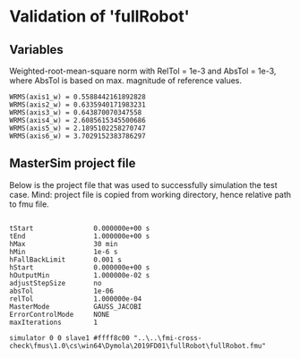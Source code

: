 # Validation of 'fullRobot'

## Variables
Weighted-root-mean-square norm with RelTol = 1e-3 and AbsTol = 1e-3, where
AbsTol is based on max. magnitude of reference values.

```
WRMS(axis1_w) = 0.5588442161892828
WRMS(axis2_w) = 0.6335940171983231
WRMS(axis3_w) = 0.643870070347558
WRMS(axis4_w) = 2.6085615345500686
WRMS(axis5_w) = 2.1895102258270747
WRMS(axis6_w) = 3.7029152383786297
```

## MasterSim project file

Below is the project file that was used to successfully simulation the test case.
Mind: project file is copied from working directory, hence relative path to fmu file.

```

tStart               0.000000e+00 s
tEnd                 1.000000e+00 s
hMax                 30 min
hMin                 1e-6 s
hFallBackLimit       0.001 s
hStart               0.000000e+00 s
hOutputMin           1.000000e-02 s
adjustStepSize       no
absTol               1e-06
relTol               1.000000e-04
MasterMode           GAUSS_JACOBI
ErrorControlMode     NONE
maxIterations        1

simulator 0 0 slave1 #ffff8c00 "..\..\fmi-cross-check\fmus\1.0\cs\win64\Dymola\2019FD01\fullRobot\fullRobot.fmu"


```

